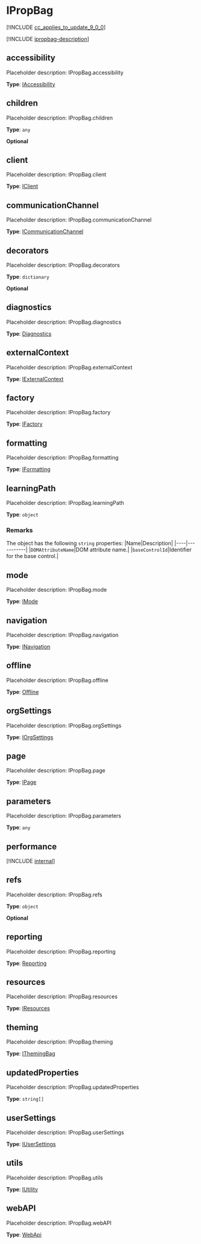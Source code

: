 # IPropBag

[!INCLUDE [cc_applies_to_update_9_0_0](../../../includes/cc_applies_to_update_9_0_0.md)]

[!INCLUDE [ipropbag-description](includes/ipropbag-description.md)]


## accessibility

Placeholder description: IPropBag.accessibility

**Type**: [IAccessibility](iaccessibility.md)



## children

Placeholder description: IPropBag.children

**Type**: `any`

**Optional**

## client

Placeholder description: IPropBag.client

**Type**: [IClient](iclient.md)



## communicationChannel

Placeholder description: IPropBag.communicationChannel

**Type**: [ICommunicationChannel](icommunicationchannel.md)



## decorators

Placeholder description: IPropBag.decorators
<!-- IDecorators seems to be no more than a dictionary
	interface IDecorators
	{
		//Multiple decorators where parent can pass to child control
		[key: string]: System.Dictionary;
	}

 -->

**Type**: `dictionary`

**Optional**

## diagnostics

Placeholder description: IPropBag.diagnostics

**Type**: [Diagnostics](diagnostics.md)



## externalContext

Placeholder description: IPropBag.externalContext

**Type**: [IExternalContext](iexternalcontext.md)



## factory

Placeholder description: IPropBag.factory

**Type**: [IFactory](ifactory.md)



## formatting

Placeholder description: IPropBag.formatting

**Type**: [IFormatting](iformatting.md)



## learningPath

Placeholder description: IPropBag.learningPath

<!-- 
I don't think we should document ILearningPath as an interface in our TOC.
We can document it in-line with this property since it is only used here.

interface ILearningPath
{
	/**
	 * DOM attribute name.
	 */
	DOMAttributeName: string;

	/**
	 * Identifier for the base control.
	 */
	baseControlId: string;
}

-->

**Type**: `object`

### Remarks
The object has the following `string` properties:
|Name|Description|
|----|-----------|
|`DOMAttributeName`|DOM attribute name.|
|`baseControlId`|Identifier for the base control.|

## mode

Placeholder description: IPropBag.mode

**Type**: [IMode](imode.md)



## navigation

Placeholder description: IPropBag.navigation

**Type**: [INavigation](inavigation.md)



## offline

Placeholder description: IPropBag.offline

**Type**: [Offline](offline.md)



## orgSettings

Placeholder description: IPropBag.orgSettings

**Type**: [IOrgSettings](iorgsettings.md)



## page

Placeholder description: IPropBag.page

**Type**: [IPage](ipage.md)



## parameters

Placeholder description: IPropBag.parameters

**Type**: `any`



## performance

<!-- 
All methods provided by IPerformance are internal
--->

[!INCLUDE [internal](../../../includes/internal.md)]

## refs

Placeholder description: IPropBag.refs

**Type**: `object`

**Optional**

## reporting

Placeholder description: IPropBag.reporting

**Type**: [Reporting](reporting.md)

## resources

Placeholder description: IPropBag.resources

**Type**: [IResources](iresources.md)

## theming

Placeholder description: IPropBag.theming

**Type**: [IThemingBag](ithemingbag.md)

## updatedProperties

Placeholder description: IPropBag.updatedProperties

**Type**: `string[]`

## userSettings

Placeholder description: IPropBag.userSettings

**Type**: [IUserSettings](iusersettings.md)

## utils

Placeholder description: IPropBag.utils

**Type**: [IUtility](iutility.md)

## webAPI

Placeholder description: IPropBag.webAPI

**Type**: [WebApi](webapi.md)







